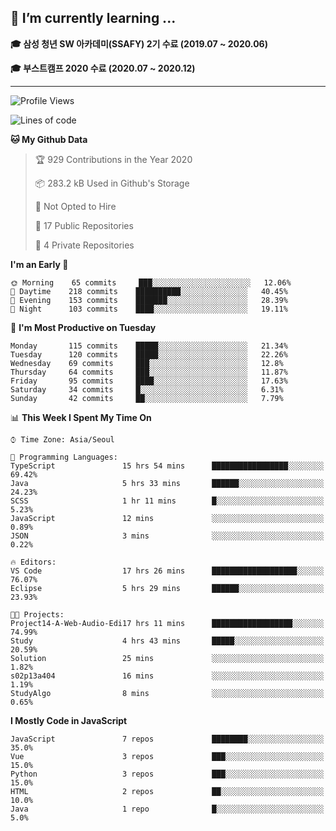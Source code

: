 ## 🌱 I’m currently learning ...

**🎓 삼성 청년 SW 아카데미(SSAFY) 2기 수료 (2019.07 ~ 2020.06)**

**🎓 부스트캠프 2020 수료 (2020.07 ~ 2020.12)**
 
-----

<!--START_SECTION:waka-->
![Profile Views](http://img.shields.io/badge/Profile%20Views-7-blue)

![Lines of code](https://img.shields.io/badge/From%20Hello%20World%20I%27ve%20Written-2.9%20million%20lines%20of%20code-blue)

**🐱 My Github Data** 

> 🏆 929 Contributions in the Year 2020
 > 
> 📦 283.2 kB Used in Github's Storage 
 > 
> 🚫 Not Opted to Hire
 > 
> 📜 17 Public Repositories 
 > 
> 🔑 4 Private Repositories  
 > 
**I'm an Early 🐤** 

```text
🌞 Morning    65 commits     ███░░░░░░░░░░░░░░░░░░░░░░   12.06% 
🌆 Daytime    218 commits    ██████████░░░░░░░░░░░░░░░   40.45% 
🌃 Evening    153 commits    ███████░░░░░░░░░░░░░░░░░░   28.39% 
🌙 Night      103 commits    ████░░░░░░░░░░░░░░░░░░░░░   19.11%

```
📅 **I'm Most Productive on Tuesday** 

```text
Monday       115 commits    █████░░░░░░░░░░░░░░░░░░░░   21.34% 
Tuesday      120 commits    █████░░░░░░░░░░░░░░░░░░░░   22.26% 
Wednesday    69 commits     ███░░░░░░░░░░░░░░░░░░░░░░   12.8% 
Thursday     64 commits     ███░░░░░░░░░░░░░░░░░░░░░░   11.87% 
Friday       95 commits     ████░░░░░░░░░░░░░░░░░░░░░   17.63% 
Saturday     34 commits     █░░░░░░░░░░░░░░░░░░░░░░░░   6.31% 
Sunday       42 commits     ██░░░░░░░░░░░░░░░░░░░░░░░   7.79%

```


📊 **This Week I Spent My Time On** 

```text
⌚︎ Time Zone: Asia/Seoul

💬 Programming Languages: 
TypeScript               15 hrs 54 mins      █████████████████░░░░░░░░   69.42% 
Java                     5 hrs 33 mins       ██████░░░░░░░░░░░░░░░░░░░   24.23% 
SCSS                     1 hr 11 mins        █░░░░░░░░░░░░░░░░░░░░░░░░   5.23% 
JavaScript               12 mins             ░░░░░░░░░░░░░░░░░░░░░░░░░   0.89% 
JSON                     3 mins              ░░░░░░░░░░░░░░░░░░░░░░░░░   0.22%

🔥 Editors: 
VS Code                  17 hrs 26 mins      ███████████████████░░░░░░   76.07% 
Eclipse                  5 hrs 29 mins       ██████░░░░░░░░░░░░░░░░░░░   23.93%

🐱‍💻 Projects: 
Project14-A-Web-Audio-Edi17 hrs 11 mins      ██████████████████░░░░░░░   74.99% 
Study                    4 hrs 43 mins       █████░░░░░░░░░░░░░░░░░░░░   20.59% 
Solution                 25 mins             ░░░░░░░░░░░░░░░░░░░░░░░░░   1.82% 
s02p13a404               16 mins             ░░░░░░░░░░░░░░░░░░░░░░░░░   1.19% 
StudyAlgo                8 mins              ░░░░░░░░░░░░░░░░░░░░░░░░░   0.65%

```

**I Mostly Code in JavaScript** 

```text
JavaScript               7 repos             ████████░░░░░░░░░░░░░░░░░   35.0% 
Vue                      3 repos             ███░░░░░░░░░░░░░░░░░░░░░░   15.0% 
Python                   3 repos             ███░░░░░░░░░░░░░░░░░░░░░░   15.0% 
HTML                     2 repos             ██░░░░░░░░░░░░░░░░░░░░░░░   10.0% 
Java                     1 repo              █░░░░░░░░░░░░░░░░░░░░░░░░   5.0%

```



<!--END_SECTION:waka-->
